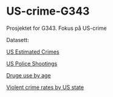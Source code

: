 # US-crime-G343
Prosjektet for G343.
Fokus på US-crime



Datasett:

[US Estimated Crimes](https://www.kaggle.com/tunguz/us-estimated-crimes)

[US Police Shootings](https://www.kaggle.com/ahsen1330/us-police-shootings)

[Druge use by age](https://www.kaggle.com/tunguz/drug-use-by-age)

[Violent crime rates by US state](https://www.kaggle.com/mathchi/violent-crime-rates-by-us-state)
